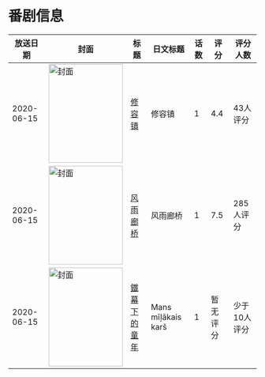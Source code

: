 # 番剧信息

|放送日期|封面|标题|日文标题|话数|评分|评分人数|
|---|---|---|---|---|---|---|
|2020-06-15|<img src="//lain.bgm.tv/pic/cover/c/c8/d4/307140_Msy50.jpg" alt="封面" style="width:150px;height:200px;object-fit:cover;">|[修容镇](https://bangumi.tv/subject/307140)|修容镇|1|4.4|43人评分|
|2020-06-15|<img src="//lain.bgm.tv/pic/cover/c/67/36/307995_BwWwg.jpg" alt="封面" style="width:150px;height:200px;object-fit:cover;">|[风雨廊桥](https://bangumi.tv/subject/307995)|风雨廊桥|1|7.5|285人评分|
|2020-06-15|<img src="//lain.bgm.tv/pic/cover/c/62/64/453126_67Z58.jpg" alt="封面" style="width:150px;height:200px;object-fit:cover;">|[鐵幕下的童年](https://bangumi.tv/subject/453126)|Mans mīļākais karš|1|暂无评分|少于10人评分|
